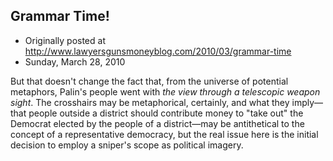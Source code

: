 ## Grammar Time!

 * Originally posted at http://www.lawyersgunsmoneyblog.com/2010/03/grammar-time
 * Sunday, March 28, 2010

But that doesn't change the fact that, from the universe of potential metaphors, Palin's people went with _the view through a telescopic weapon sight_.  The crosshairs may be metaphorical, certainly, and what they imply—that people outside a district should contribute money to "take out" the Democrat elected by the people of a district—may be antithetical to the concept of a representative democracy, but the real issue here is the initial decision to employ a sniper's scope as political imagery.